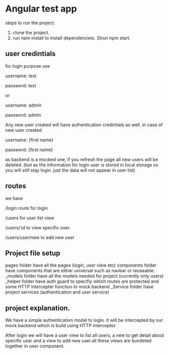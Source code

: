 # Angular test app

steps to run the project.
1) clone the project.
2) run npm install to install dependencieis.
3)run npm start.

## user credintials
for login purpose use 

username: test

password: test

or

username: admin

password: admin

Any new user created will have authentication credintials as well. in case of new user created 

username: {first name}

password: {first name}

as backend is a mocked one, if you refresh the page all new users will be deleted. (but as the information for login user is stored in local storage so you will still stay login. just the data will not appear in user list)

## routes
we have   

/login route for login

/users for user list view

/users/:id to view specific user.

/users/user/new to add new user


## Project file setup

pages folder have all the pages (login, user view etc)
components folder have components that are either universal such as navbar or reuseable.
_models folder have all the models needed for project (currently only users)
_helper folder have auth guard to specifiy which routes are protected and some HTTP intercepter function to mock backend
_Service folder have project services (authentication and user service) 


## project explanation.

We have a simple authentication model to login. it will be intercepted by our mock backend which is build using HTTP interceptor

After login we will have a user view to list all users, a new to get detail about specific user and a view to add new user.all these views are
bundeled together in user component.

